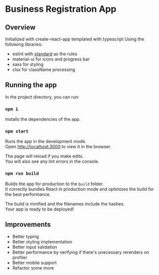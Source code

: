 # Business Registration App

## Overview
Initialized with create-react-app templated with typescript
Using the following libraries:
 - eslint with [standard](https://standardjs.com/) as the rules
 - material-ui for icons and progress bar
 - sass for styling
 - clsx for className processing
 
## Running the app

In the project directory, you can run:

### `npm i`
Installs the dependencies of the app. 

### `npm start`

Runs the app in the development mode.\
Open [http://localhost:3000](http://localhost:3000) to view it in the browser.

The page will reload if you make edits.\
You will also see any lint errors in the console.

### `npm run build`

Builds the app for production to the `build` folder.\
It correctly bundles React in production mode and optimizes the build for the best performance.

The build is minified and the filenames include the hashes.\
Your app is ready to be deployed!

## Improvements
 - Better typing
 - Better styling implementation
 - Better input validation
 - Better performance by verifying if there's unecessary rerenders on profiler
 - Better mobile support
 - Refactor some more

